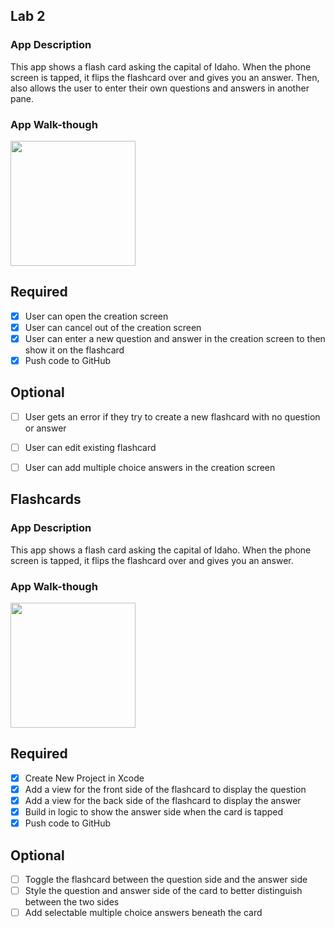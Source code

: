 ## Lab 2

### App Description
This app shows a flash card asking the capital of Idaho. When the phone screen is tapped, it flips the flashcard over and gives you an answer. Then, also allows the user to enter their own questions and answers in another pane. 

### App Walk-though


<img src="http://g.recordit.co/GiaWZrIaAA.gif" width=200><br>


## Required
- [x] User can open the creation screen
- [x] User can cancel out of the creation screen
- [x] User can enter a new question and answer in the creation screen to then show it on the flashcard
- [x] Push code to GitHub
## Optional
- [ ] User gets an error if they try to create a new flashcard with no question or answer
- [ ] User can edit existing flashcard
- [ ] User can add multiple choice answers in the creation screen


## Flashcards

### App Description
This app shows a flash card asking the capital of Idaho. When the phone screen is tapped, it flips the flashcard over and gives you an answer.

### App Walk-though

<img src="http://g.recordit.co/N2VKT9iNvQ.gif" width=200><br>


## Required
- [x] Create New Project in Xcode
- [x] Add a view for the front side of the flashcard to display the question
- [x] Add a view for the back side of the flashcard to display the answer
- [x] Build in logic to show the answer side when the card is tapped
- [x] Push code to GitHub
## Optional
- [ ] Toggle the flashcard between the question side and the answer side
- [ ] Style the question and answer side of the card to better distinguish between the two sides
- [ ] Add selectable multiple choice answers beneath the card